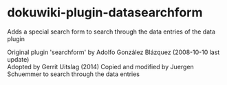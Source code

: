 dokuwiki-plugin-datasearchform
==========================

Adds a special search form to search through the data entries of the data plugin<br />


Original plugin 'searchform' by Adolfo González Blázquez (2008-10-10 last update)<br />
Adopted by Gerrit Uitslag (2014)
Copied and modified by Juergen Schuemmer to search through the data entries<br />
